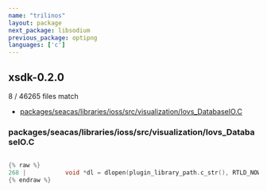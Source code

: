 ```yaml
---
name: "trilinos"
layout: package
next_package: libsodium
previous_package: optipng
languages: ['c']
---
```

## xsdk-0.2.0
8 / 46265 files match

 - [packages/seacas/libraries/ioss/src/visualization/Iovs_DatabaseIO.C](#packagesseacaslibrariesiosssrcvisualizationiovs_databaseioc)

### packages/seacas/libraries/ioss/src/visualization/Iovs_DatabaseIO.C

```c

{% raw %}
268 |           void *dl = dlopen(plugin_library_path.c_str(), RTLD_NOW | RTLD_GLOBAL);
{% endraw %}

```